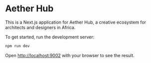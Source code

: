 # Aether Hub

This is a Next.js application for Aether Hub, a creative ecosystem for architects and designers in Africa.

To get started, run the development server:

```bash
npm run dev
```

Open [http://localhost:9002](http://localhost:9002) with your browser to see the result.
